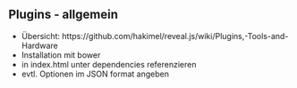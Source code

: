 ## <i class="far fa-keyboard"></i> Plugins - allgemein
* <!-- .element: class="fragment" --> Übersicht: https://github.com/hakimel/reveal.js/wiki/Plugins,-Tools-and-Hardware
* <!-- .element: class="fragment" --> Installation mit bower
* <!-- .element: class="fragment" --> in index.html unter <span class="fragment highlight-blue">dependencies</span> referenzieren
* <!-- .element: class="fragment" --> evtl. Optionen im JSON format angeben
